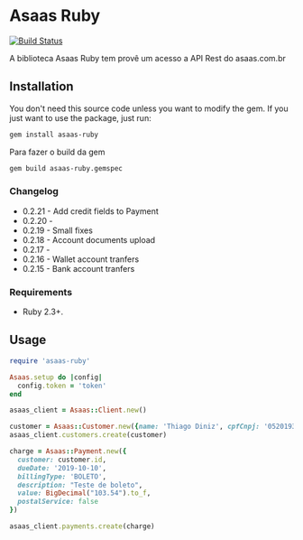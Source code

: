 # Asaas Ruby

[![Build Status](https://travis-ci.org/thiagodiniz/asaas-ruby.svg?branch=master)](https://travis-ci.org/thiagodiniz/asaas-ruby)

A biblioteca Asaas Ruby tem provê um acesso a API Rest do asaas.com.br

## Installation

You don't need this source code unless you want to modify the gem. If you just
want to use the package, just run:

```sh
gem install asaas-ruby
```

Para fazer o build da gem

```sh
gem build asaas-ruby.gemspec
```

### Changelog

 - 0.2.21 - Add credit fields to Payment
 - 0.2.20 - 
 - 0.2.19 - Small fixes
 - 0.2.18 - Account documents upload
 - 0.2.17 -
 - 0.2.16 - Wallet account tranfers
 - 0.2.15 - Bank account tranfers

### Requirements

- Ruby 2.3+.

## Usage

```ruby
require 'asaas-ruby'

Asaas.setup do |config|
  config.token = 'token'
end

asaas_client = Asaas::Client.new()

customer = Asaas::Customer.new({name: 'Thiago Diniz', cpfCnpj: '05201932419', email: 'email@example.org'})
asaas_client.customers.create(customer)

charge = Asaas::Payment.new({
  customer: customer.id,
  dueDate: '2019-10-10',
  billingType: 'BOLETO',
  description: "Teste de boleto",
  value: BigDecimal("103.54").to_f,
  postalService: false
})

asaas_client.payments.create(charge)
```
